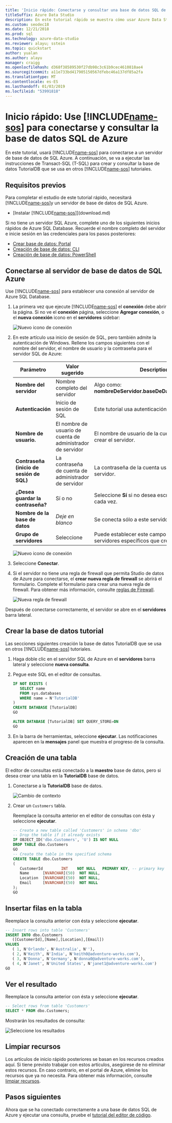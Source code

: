 ```yaml
---
title: 'Inicio rápido: Conectarse y consultar una base de datos SQL de Azure'
titleSuffix: Azure Data Studio
description: En este tutorial rápido se muestra cómo usar Azure Data Studio para conectarse a una base de datos SQL y ejecutar una consulta
ms.custom: seodec18
ms.date: 12/21/2018
ms.prod: sql
ms.technology: azure-data-studio
ms.reviewer: alayu; sstein
ms.topic: quickstart
author: yualan
ms.author: alayu
manager: craigg
ms.openlocfilehash: d368f38589530f27db98c3c61b9cec4610818ae4
ms.sourcegitcommit: a11e733bd417905150567dfebc46a137df85a2fa
ms.translationtype: MT
ms.contentlocale: es-ES
ms.lasthandoff: 01/03/2019
ms.locfileid: "53991818"
---
```

# <a name="quickstart-use-includename-sosincludesname-sos-shortmd-to-connect-and-query-azure-sql-database"></a>Inicio rápido: Use [!INCLUDE[name-sos](../includes/name-sos-short.md)] para conectarse y consultar la base de datos SQL de Azure

En este tutorial, usará [!INCLUDE[name-sos](../includes/name-sos-short.md)] para conectarse a un servidor de base de datos de SQL Azure. A continuación, se va a ejecutar las instrucciones de Transact-SQL (T-SQL) para crear y consultar la base de datos TutorialDB que se usa en otros [!INCLUDE[name-sos](../includes/name-sos-short.md)] tutoriales.

## <a name="prerequisites"></a>Requisitos previos

Para completar el estudio de este tutorial rápido, necesitará [!INCLUDE[name-sos](../includes/name-sos-short.md)]y un servidor de base de datos de SQL Azure.

- [Instalar [!INCLUDE[name-sos](../includes/name-sos-short.md)]](download.md)

Si no tiene un servidor SQL Azure, complete uno de los siguientes inicios rápidos de Azure SQL Database. Recuerde el nombre completo del servidor e inicie sesión en las credenciales para los pasos posteriores:

- [Crear base de datos: Portal](https://docs.microsoft.com/azure/sql-database/sql-database-get-started-portal)
- [Creación de base de datos: CLI](https://docs.microsoft.com/azure/sql-database/sql-database-get-started-cli)
- [Creación de base de datos: PowerShell](https://docs.microsoft.com/azure/sql-database/sql-database-get-started-powershell)


## <a name="connect-to-your-azure-sql-database-server"></a>Conectarse al servidor de base de datos de SQL Azure

Use [!INCLUDE[name-sos](../includes/name-sos-short.md)] para establecer una conexión al servidor de Azure SQL Database.

1. La primera vez que ejecute [!INCLUDE[name-sos](../includes/name-sos-short.md)] el **conexión** debe abrir la página. Si no ve el **conexión** página, seleccione **Agregar conexión**, o el **nueva conexión** icono en el **servidores** sidebar:
   
   ![Nuevo icono de conexión](media/quickstart-sql-database/new-connection-icon.png)

2. En este artículo usa inicio de sesión de SQL, pero también admite la autenticación de Windows. Rellene los campos siguientes con el nombre del servidor, el nombre de usuario y la contraseña para el servidor SQL de Azure:

   | Parámetro       | Valor sugerido | Description |
   | ------------ | ------------------ | ------------------------------------------------- | 
   | **Nombre del servidor** | Nombre completo del servidor | Algo como: **nombreDeServidor.baseDeDatos.Windows.NET**. |
   | **Autenticación** | Inicio de sesión de SQL| Este tutorial usa autenticación de SQL. |
   | **Nombre de usuario.** | El nombre de usuario de cuenta de administrador de servidor | El nombre de usuario de la cuenta usada para crear el servidor. |
   | **Contraseña (inicio de sesión de SQL)** | La contraseña de cuenta de administrador de servidor | La contraseña de la cuenta usada para crear el servidor. |
   | **¿Desea guardar la contraseña?** | Sí o no | Seleccione **Sí** si no desea escribir la contraseña cada vez. |
   | **Nombre de la base de datos** | *Deje en blanco* | Se conecta sólo a este servidor. |
   | **Grupo de servidores** | Seleccione <Default> | Puede establecer este campo a un grupo de servidores específicos que creó. | 

   ![Nuevo icono de conexión](media/quickstart-sql-database/new-connection-screen.png)  

3. Seleccione **Conectar**.

4. Si el servidor no tiene una regla de firewall que permita Studio de datos de Azure para conectarse, el **crear nueva regla de firewall** se abrirá el formulario. Complete el formulario para crear una nueva regla de firewall. Para obtener más información, consulte [reglas de Firewall](https://docs.microsoft.com/azure/sql-database/sql-database-firewall-configure).

   ![Nueva regla de firewall](media/quickstart-sql-database/firewall.png)  

Después de conectarse correctamente, el servidor se abre en el **servidores** barra lateral.

## <a name="create-the-tutorial-database"></a>Crear la base de datos tutorial

Las secciones siguientes creación la base de datos TutorialDB que se usa en otros [!INCLUDE[name-sos](../includes/name-sos-short.md)] tutoriales.

1. Haga doble clic en el servidor SQL de Azure en el **servidores** barra lateral y seleccione **nueva consulta**.

1. Pegue este SQL en el editor de consultas.

   ```sql
   IF NOT EXISTS (
      SELECT name
      FROM sys.databases
      WHERE name = N'TutorialDB'
   )
   CREATE DATABASE [TutorialDB]
   GO

   ALTER DATABASE [TutorialDB] SET QUERY_STORE=ON
   GO
   ```

1. En la barra de herramientas, seleccione **ejecutar**. Las notificaciones aparecen en la **mensajes** panel que muestra el progreso de la consulta.

## <a name="create-a-table"></a>Creación de una tabla

El editor de consultas está conectado a la **maestro** base de datos, pero si desea crear una tabla en la **TutorialDB** base de datos. 

1. Conectarse a la **TutorialDB** base de datos.

   ![Cambio de contexto](media/quickstart-sql-database/change-context2.png)



1. Crear un `Customers` tabla. 

   Reemplace la consulta anterior en el editor de consultas con ésta y seleccione **ejecutar**.

   ```sql
   -- Create a new table called 'Customers' in schema 'dbo'
   -- Drop the table if it already exists
   IF OBJECT_ID('dbo.Customers', 'U') IS NOT NULL
   DROP TABLE dbo.Customers
   GO
   -- Create the table in the specified schema
   CREATE TABLE dbo.Customers
   (
      CustomerId        INT    NOT NULL   PRIMARY KEY, -- primary key column
      Name      [NVARCHAR](50)  NOT NULL,
      Location  [NVARCHAR](50)  NOT NULL,
      Email     [NVARCHAR](50)  NOT NULL
   );
   GO
   ```


## <a name="insert-rows-into-the-table"></a>Insertar filas en la tabla

Reemplace la consulta anterior con ésta y seleccione **ejecutar**.

   ```sql
   -- Insert rows into table 'Customers'
   INSERT INTO dbo.Customers
      ([CustomerId],[Name],[Location],[Email])
   VALUES
      ( 1, N'Orlando', N'Australia', N''),
      ( 2, N'Keith', N'India', N'keith0@adventure-works.com'),
      ( 3, N'Donna', N'Germany', N'donna0@adventure-works.com'),
      ( 4, N'Janet', N'United States', N'janet1@adventure-works.com')
   GO
   ```

## <a name="view-the-result"></a>Ver el resultado

Reemplace la consulta anterior con ésta y seleccione **ejecutar**.

   ```sql
   -- Select rows from table 'Customers'
   SELECT * FROM dbo.Customers;
   ```

Mostrarán los resultados de consulta:

   ![Seleccione los resultados](media/quickstart-sql-database/select-results2.png)


## <a name="clean-up-resources"></a>Limpiar recursos

Los artículos de inicio rápido posteriores se basan en los recursos creados aquí. Si tiene previsto trabajar con estos artículos, asegúrese de no eliminar estos recursos. En caso contrario, en el portal de Azure, elimine los recursos que ya no necesita. Para obtener más información, consulte [limpiar recursos](https://docs.microsoft.com/azure/sql-database/sql-database-get-started-portal#clean-up-resources).

## <a name="next-steps"></a>Pasos siguientes

Ahora que se ha conectado correctamente a una base de datos SQL de Azure y ejecutar una consulta, pruebe el [tutorial del editor de código](tutorial-sql-editor.md).
